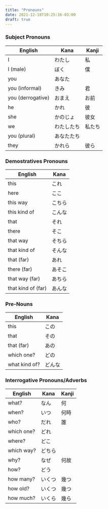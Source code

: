 ```yaml
---
title: "Pronouns"
date: 2021-12-18T10:25:16-03:00
draft: true
---
```

### Subject Pronouns
| English           | Kana       | Kanji  |
|-------------------|------------|--------|
| I                 | わたし     | 私     |
| I (male)          | ぼく       | 僕     |
| you               | あなた     |        |
| you (informal)    | きみ       | 君     |
| you (derrogative) | おまえ     | お前   |
| he                | かれ       | 彼     |
| she               | かのじょ   | 彼女   |
| we                | わたしたち | 私たち |
| you (plural)      | あなたたち |        |
| they              | かれら     | 彼ら   |

### Demostratives Pronouns
| English            | Kana   |
|--------------------|--------|
| this               | これ   |
| here               | ここ   |
| this way           | こちら |
| this kind of       | こんな |
| that               | それ   |
| there              | そこ   |
| that way           | そちら |
| that kind of       | そんな |
| that (far)         | あれ   |
| there (far)        | あそこ |
| that way (far)     | あちら |
| that kind of (far) | あんな |

### Pre-Nouns
| English       | Kana   |
|---------------|--------|
| this          | この   |
| that          | その   |
| that (far)    | あの   |
| which one?    | どの   |
| what kind of? | どんな |

### Interrogative Pronouns/Adverbs
| English       | Kana   | Kanji |
|---------------|--------|-------|
| what?         | なん   | 何    |
| when?         | いつ   | 何時  |
| who?          | だれ   | 誰    |
| which one?    | どれ   |       |
| where?        | どこ   |       |
| which way?    | どちら |       |
| why?          | なぜ   | 何故  |
| how?          | どう           |
| how many?     | いくつ | 幾つ  |
| how old?      | いくつ | 幾つ  |
| how much?     | いくら | 幾ら  |
